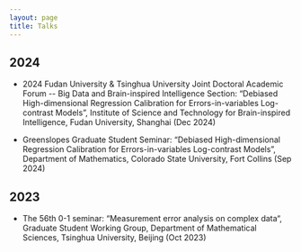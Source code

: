 ```yaml
---
layout: page
title: Talks
---
```


## 2024 ##

- 2024 Fudan University \& Tsinghua University Joint Doctoral Academic Forum -- Big Data and Brain-inspired Intelligence Section: “Debiased High-dimensional Regression Calibration for Errors-in-variables Log-contrast Models”, Institute of Science and Technology for Brain-inspired Intelligence, Fudan University, Shanghai (Dec 2024)

- Greenslopes Graduate Student Seminar: “Debiased High-dimensional Regression Calibration for Errors-in-variables Log-contrast Models”, Department of Mathematics, Colorado State University, Fort Collins (Sep 2024)
  
## 2023 ##

- The 56th 0-1 seminar: “Measurement error analysis on complex data“, Graduate Student Working Group, Department of Mathematical Sciences, Tsinghua University, Beijing (Oct 2023)
